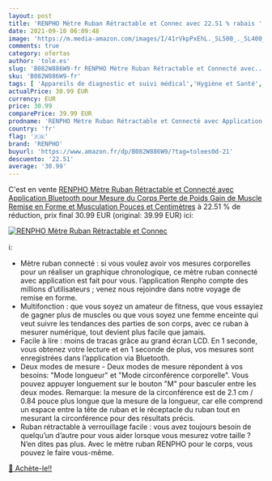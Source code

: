 ```yaml
---
layout: post
title: 'RENPHO Mètre Ruban Rétractable et Connec avec 22.51 % rabais '
date: 2021-09-10 06:09:48
image: 'https://m.media-amazon.com/images/I/41rVkpPxEhL._SL500_._SL400_.jpg'
comments: true
category: ofertas
author: 'tole.es'
slug: 'B082W886W9-fr RENPHO Mètre Ruban Rétractable et Connecté avec...'
sku: 'B082W886W9-fr'
tags: [ 'Appareils de diagnostic et suivi médical','Hygiène et Santé','Matériel et fournitures médicales','Toises et rubans de mesure','renpho', ]
actualPrice: 30.99 EUR
currency: EUR
price: 30.99
comparePrice: 39.99 EUR
prodname: 'RENPHO Mètre Ruban Rétractable et Connecté avec Application Bluetooth pour Mesure du Corps  Perte de Poids  Gain de Muscle  Remise en Forme et Musculation Pouces et Centimètres'
country: 'fr'
flag: '🇫🇷'
brand: 'RENPHO'
buyurl: 'https://www.amazon.fr/dp/B082W886W9/?tag=tolees0d-21'
descuento: '22.51'
average: '30.99'
---
```


C'est en vente [RENPHO Mètre Ruban Rétractable et Connecté avec Application Bluetooth pour Mesure du Corps  Perte de Poids  Gain de Muscle  Remise en Forme et Musculation Pouces et Centimètres](https://www.amazon.fr/dp/B082W886W9/?tag=tolees0d-21)  à  22.51 % de réduction, prix final  30.99 EUR (original: 39.99 EUR) ici:

[![RENPHO Mètre Ruban Rétractable et Connec](https://m.media-amazon.com/images/I/41rVkpPxEhL._SL500_._SL400_.jpg)](https://www.amazon.fr/dp/B082W886W9/?tag=tolees0d-21)

ℹ️:

- Mètre ruban connecté : si vous voulez avoir vos mesures corporelles pour un réaliser un graphique chronologique, ce mètre ruban connecté avec application est fait pour vous. l’application Renpho compte des millions d’utilisateurs ; venez nous rejoindre dans notre voyage de remise en forme.
- Multifonction : que vous soyez un amateur de fitness, que vous essayiez de gagner plus de muscles ou que vous soyez une femme enceinte qui veut suivre les tendances des parties de son corps, avec ce ruban à mesurer numérique, tout devient plus facile que jamais.
- Facile à lire : moins de tracas grâce au grand écran LCD. En 1 seconde, vous obtenez votre lecture et en 1 seconde de plus, vos mesures sont enregistrées dans l’application via Bluetooth.
- Deux modes de mesure - Deux modes de mesure répondent à vos besoins: "Mode longueur" et "Mode circonférence corporelle". Vous pouvez appuyer longuement sur le bouton "M" pour basculer entre les deux modes. Remarque: la mesure de la circonférence est de 2.1 cm / 0.84 pouce plus longue que la mesure de la longueur, car elle comprend un espace entre la tête de ruban et le réceptacle du ruban tout en mesurant la circonférence pour des résultats précis.
- Ruban rétractable à verrouillage facile : vous avez toujours besoin de quelqu’un d’autre pour vous aider lorsque vous mesurez votre taille ? N’en dites pas plus. Avec le mètre ruban RENPHO pour le corps, vous pouvez le faire vous-même.

[🛒 Achète-le!!](https://www.amazon.fr/dp/B082W886W9/?tag=tolees0d-21)
